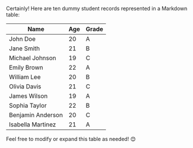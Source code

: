 Certainly! Here are ten dummy student records represented in a Markdown table:

| **Name**            | **Age** | **Grade** |
| ------------------- | ------- | --------- |
| John Doe            | 20      | A         |
| Jane Smith          | 21      | B         |
| Michael Johnson     | 19      | C         |
| Emily Brown         | 22      | A         |
| William Lee         | 20      | B         |
| Olivia Davis        | 21      | C         |
| James Wilson        | 19      | A         |
| Sophia Taylor       | 22      | B         |
| Benjamin Anderson   | 20      | C         |
| Isabella Martinez   | 21      | A         |

Feel free to modify or expand this table as needed! 😊
